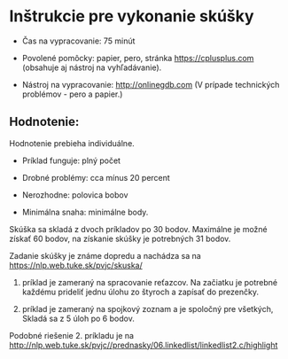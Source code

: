 # Inštrukcie pre vykonanie skúšky

  - Čas na vypracovanie: 75 minút

  - Povolené pomôcky: papier, pero, stránka <https://cplusplus.com>
    (obsahuje aj nástroj na vyhľadávanie).

  - Nástroj na vypracovanie: <http://onlinegdb.com> (V prípade
    technických problémov - pero a papier.)

## Hodnotenie:

Hodnotenie prebieha individuálne.

  - Príklad funguje: plný počet

  - Drobné problémy: cca mínus 20 percent

  - Nerozhodne: polovica bobov

  - Minimálna snaha: minimálne body.

Skúška sa skladá z dvoch príkladov po 30 bodov. Maximálne je možné
získať 60 bodov, na získanie skúšky je potrebných 31 bodov.

Zadanie skúšky je známe dopredu a nachádza sa na
<https://nlp.web.tuke.sk/pvjc/skuska/>

1.  príklad je zameraný na spracovanie reťazcov. Na začiatku je potrebné
    každému prideliť jednu úlohu zo štyroch a zapísať do prezenčky.

2.  príklad je zameraný na spojkový zoznam a je spoločný pre všetkých,
    Skladá sa z 5 úloh po 6 bodov.

Podobné riešenie 2. príkladu je na
<http://nlp.web.tuke.sk/pvjc//prednasky/06.linkedlist/linkedlist2.c/highlight>
